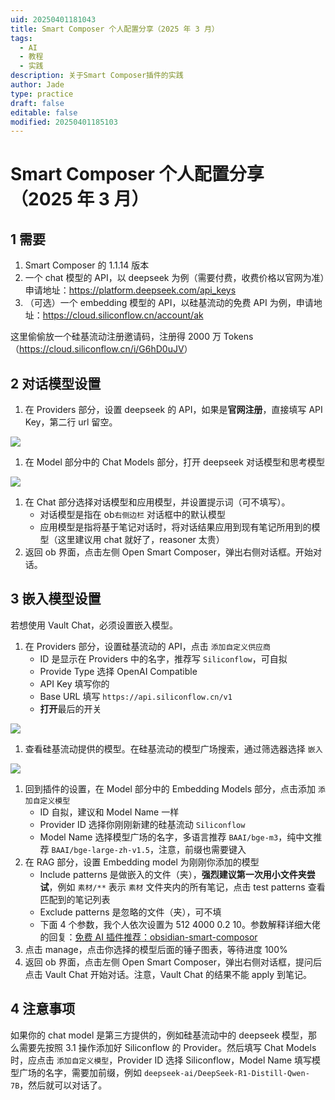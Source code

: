 ```yaml
---
uid: 20250401181043
title: Smart Composer 个人配置分享（2025 年 3 月）
tags:
  - AI
  - 教程
  - 实践
description: 关于Smart Composer插件的实践
author: Jade
type: practice
draft: false
editable: false
modified: 20250401185103
---
```


# Smart Composer 个人配置分享（2025 年 3 月）

## 1 需要

1. Smart Composer 的 1.1.14 版本
2. 一个 chat 模型的 API，以 deepseek 为例（需要付费，收费价格以官网为准）申请地址：<https://platform.deepseek.com/api_keys>
3. （可选）一个 embedding 模型的 API，以硅基流动的免费 API 为例，申请地址：<https://cloud.siliconflow.cn/account/ak>

这里偷偷放一个硅基流动注册邀请码，注册得 2000 万 Tokens（<https://cloud.siliconflow.cn/i/G6hD0uJV>）

## 2 对话模型设置

1. 在 Providers 部分，设置 deepseek 的 API，如果是**官网注册**，直接填写 API Key，第二行 url 留空。

![](https://cdn.pkmer.cn/images/fig1.png!pkmer)

1. 在 Model 部分中的 Chat Models 部分，打开 deepseek 对话模型和思考模型

![](https://cdn.pkmer.cn/images/fig2.png!pkmer)

1. 在 Chat 部分选择对话模型和应用模型，并设置提示词（可不填写）。
	- 对话模型是指在 ob`右侧边栏` 对话框中的默认模型
	- 应用模型是指将基于笔记对话时，将对话结果应用到现有笔记所用到的模型（这里建议用 chat 就好了，reasoner 太贵）
2. 返回 ob 界面，点击左侧 Open Smart Composer，弹出右侧对话框。开始对话。

## 3 嵌入模型设置

若想使用 Vault Chat，必须设置嵌入模型。

1. 在 Providers 部分，设置硅基流动的 API，点击 `添加自定义供应商`
	- ID 是显示在 Providers 中的名字，推荐写 `Siliconflow`，可自拟
	- Provide Type 选择 OpenAI Compatible
	- API Key 填写你的
	- Base URL 填写 `https://api.siliconflow.cn/v1`
	- **打开**最后的开关

![](https://cdn.pkmer.cn/images/fig3.png!pkmer)

1. 查看硅基流动提供的模型。在硅基流动的模型广场搜索，通过筛选器选择 `嵌入`

![](https://cdn.pkmer.cn/images/fig4.png!pkmer)

1. 回到插件的设置，在 Model 部分中的 Embedding Models 部分，点击添加 `添加自定义模型`
	- ID 自拟，建议和 Model Name 一样
	- Provider ID 选择你刚刚新建的硅基流动 `Siliconflow`
	- Model Name 选择模型广场的名字，多语言推荐 `BAAI/bge-m3`，纯中文推荐 `BAAI/bge-large-zh-v1.5`，注意，前缀也需要键入
2. 在 RAG 部分，设置 Embedding model 为刚刚你添加的模型
	- Include patterns 是做嵌入的文件（夹），**强烈建议第一次用小文件夹尝试**，例如 `素材/**` 表示 `素材` 文件夹内的所有笔记，点击 test patterns 查看匹配到的笔记列表
	- Exclude patterns 是忽略的文件（夹），可不填
	- 下面 4 个参数，我个人依次设置为 512 4000 0.2 10。参数解释详细大佬的回复：[免费 AI 插件推荐：obsidian-smart-composor](https://forum-zh.obsidian.md/t/topic/44107/33?u=jade)
3. 点击 manage，点击你选择的模型后面的锤子图表，等待进度 100%
4. 返回 ob 界面，点击左侧 Open Smart Composer，弹出右侧对话框，提问后点击 Vault Chat 开始对话。注意，Vault Chat 的结果不能 apply 到笔记。

## 4 注意事项

如果你的 chat model 是第三方提供的，例如硅基流动中的 deepseek 模型，那么需要先按照 3.1 操作添加好 Siliconflow 的 Provider。然后填写 Chat Models 时，应点击 `添加自定义模型`，Provider ID 选择 Siliconflow，Model Name 填写模型广场的名字，需要加前缀，例如 `deepseek-ai/DeepSeek-R1-Distill-Qwen-7B`，然后就可以对话了。